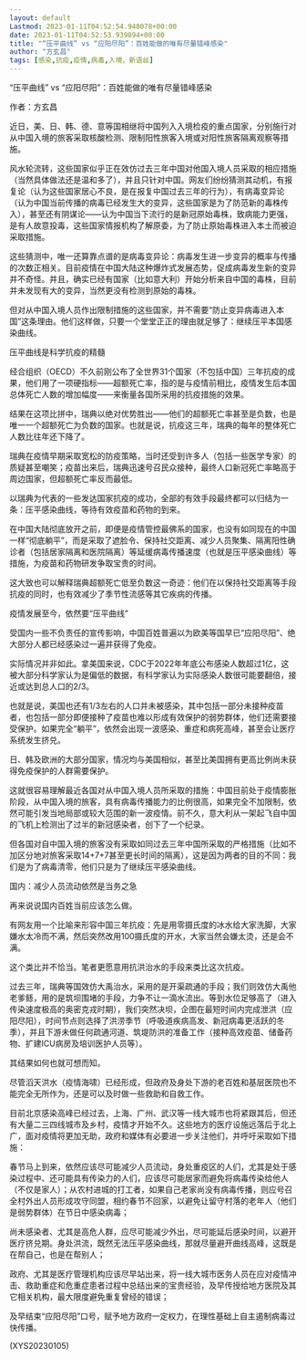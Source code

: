```yaml
---
layout: default
Lastmod: 2023-01-11T04:52:54.948078+00:00
date: 2023-01-11T04:52:53.939894+00:00
title: "“压平曲线” vs “应阳尽阳”：百姓能做的唯有尽量错峰感染"
author: "方玄昌"
tags: [感染,抗疫,疫情,病毒,入境，新语丝]
---
```


“压平曲线” vs “应阳尽阳”：百姓能做的唯有尽量错峰感染

作者：方玄昌

近日，美、日、韩、德、意等国相继将中国列入入境检疫的重点国家，分别施行对从中国入境的旅客采取核酸检测、限制阳性旅客入境或对阳性旅客隔离观察等措施。

风水轮流转，这些国家似乎正在效仿过去三年中国对他国入境人员采取的相应措施（当然具体做法还是温和多了），并且只针对中国。网友们纷纷猜测其动机，有报复论（认为这些国家居心不良，是在报复中国过去三年的行为），有病毒变异论（认为中国当前传播的病毒已经发生大的变异，这些国家是为了防范新的毒株传入），甚至还有阴谋论——认为中国当下流行的是新冠原始毒株，致病能力更强，是有人故意投毒，这些国家情报机构了解原委，为了防止原始毒株进入本土而被迫采取措施。

这些猜测中，唯一还算靠点谱的是病毒变异论：病毒发生进一步变异的概率与传播的次数正相关。目前疫情在中国大陆这种爆炸式发展态势，促成病毒发生新的变异并不奇怪。并且，确实已经有国家（比如意大利）开始分析来自中国的毒株，目前并未发现有大的变异，当然更没有检测到原始的毒株。

但对从中国入境人员作出限制措施的这些国家，并不需要“防止变异病毒进入本国”这条理由。他们这样做，只要一个堂堂正正的理由就足够了：继续压平本国感染曲线。

压平曲线是科学抗疫的精髓

经合组织（OECD）不久前刚公布了全世界31个国家（不包括中国）三年抗疫的成果，他们用了一项硬指标——超额死亡率，指的是与疫情前相比，疫情发生后本国总体死亡人数的增加幅度——来衡量各国所采用的抗疫措施的效果。

结果在这项比拼中，瑞典以绝对优势胜出——他们的超额死亡率甚至是负数，也是唯一一个超额死亡为负数的国家。也就是说，抗疫这三年，瑞典的每年的整体死亡人数比往年还下降了。

瑞典在疫情早期采取宽松的防疫策略，当时还受到许多人（包括一些医学专家）的质疑甚至嘲笑；疫苗出来后，瑞典迅速号召民众接种，最终人口新冠死亡率略高于周边国家，但超额死亡率反而最低。

以瑞典为代表的一些发达国家抗疫的成功，全部的有效手段最终都可以归结为一条：压平感染曲线，等待有效疫苗和药物的到来。

在中国大陆彻底放开之前，即便是疫情管控最佛系的国家，也没有如同现在的中国一样“彻底躺平”，而是采取了遮脸令、保持社交距离、减少人员聚集、隔离阳性确诊者（包括居家隔离和医院隔离）等延缓病毒传播速度（也就是压平感染曲线）等措施，为疫苗和药物研发争取宝贵的时间。

这大致也可以解释瑞典超额死亡低至负数这一奇迹：他们在以保持社交距离等手段抗疫的同时，也有效减少了季节性流感等其它疾病的传播。

疫情发展至今，依然要“压平曲线”

受国内一些不负责任的宣传影响，中国百姓普遍以为欧美等国早已“应阳尽阳”、绝大部分人都已经感染过一遍并获得了免疫。

实际情况并非如此。拿美国来说，CDC于2022年年底公布感染人数超过1亿，这被大部分科学家认为是偏低的数据，有科学家认为实际感染人数很可能要翻倍，接近或达到总人口的2/3。

也就是说，美国也还有1/3左右的人口并未被感染，其中包括一部分未接种疫苗者，也包括一部分即便接种了疫苗也难以形成有效保护的弱势群体，他们还需要接受保护。如果完全“躺平”，依然会出现一波感染、重症和病死高峰，甚至会让医疗系统发生挤兑。

日、韩及欧洲的大部分国家，情况均与美国相似，甚至比美国拥有更高比例尚未获得免疫保护的人群需要保护。

这就很容易理解最近各国对从中国入境人员所采取的措施：中国目前处于疫情膨胀阶段，从中国入境的旅客，具有病毒传播能力的比例很高，如果完全不加限制，依然可能引发当地局部或较大范围的新一波疫情。前不久，意大利从一架起飞自中国的飞机上检测出了过半的新冠感染者，创下了一个纪录。

但各国对自中国入境的旅客没有采取如同过去三年中国所采取的严格措施（比如不加区分地对旅客采取14+7+7甚至更长时间的隔离），这是因为两者的目的不同：我们是为了病毒清零，他们只是为了继续压平感染曲线。

国内：减少人员流动依然是当务之急

再来说说国内百姓当前应该怎么做。

有网友用一个比喻来形容中国三年抗疫：先是用零摄氏度的冰水给大家洗脚，大家嫌水太冷而不满，然后突然改用100摄氏度的开水，大家当然会嫌太烫，还是会不满。

这个类比并不恰当。笔者更愿意用抗洪治水的手段来类比这次抗疫。

过去三年，瑞典等国效仿大禹治水，采用的是开渠疏通的手段；我们则效仿大禹他老爹鲧，用的是筑坝围堵的手段，力争不让一滴水流出。等到水位足够高了（进入传染速度极高的奥密克戎时期），我们突然决坝，企图在最短时间内完成泄洪（应阳尽阳），时间节点则选择了洪涝季节（呼吸道疾病高发、新冠病毒更活跃的冬季），并且下游未做任何疏通河道、筑堤防洪的准备工作（接种高效疫苗、储备药物、扩建ICU病房及培训医护人员等）。

其结果如何也就可想而知。

尽管滔天洪水（疫情海啸）已经形成，但政府及身处下游的老百姓和基层医院也不能完全无所作为，还是可以及时做一些救助和自救工作。

目前北京感染高峰已经过去，上海、广州、武汉等一线大城市也将紧跟其后，但还有大量二三四线城市及乡村，疫情才开始不久。这些地方的医疗设施远落后于北上广，面对疫情将更加无助，政府和媒体有必要进一步关注他们，并呼吁采取如下措施：

春节马上到来，依然应该尽可能减少人员流动，身处重疫区的人们，尤其是处于感染过程中、还可能具有传染力的人们，应该尽可能居家而避免将病毒传染给他人（不仅是家人）；从农村进城的打工者，如果自己老家尚没有病毒传播，则应号召全村外出人员形成攻守同盟，相约春节不回家，以避免让留守村落的老年人（他们是弱势群体）在节日中感染病毒；

尚未感染者、尤其是高危人群，应尽可能减少外出，尽可能延后感染时间，以避开医疗挤兑期。身处洪流，既然无法压平感染曲线，那就尽量避开曲线高峰，这既是在帮自己，也是在帮别人；

政府、尤其是医疗管理机构应该尽早站出来，将一线大城市医务人员在应对疫情冲击、救助重症和危重症患者过程中总结出来的宝贵经验，及早传授给地方医院及其它相关机构，最大限度避免重复曾经的错误；

及早结束“应阳尽阳”口号，赋予地方政府一定权力，在理性基础上自主遏制病毒过快传播。

(XYS20230105)

